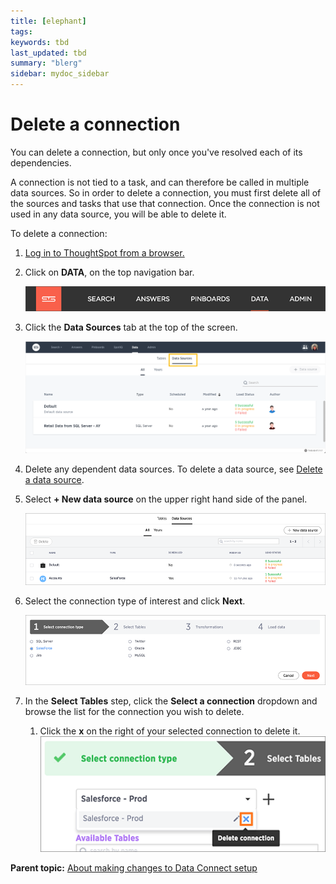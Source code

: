 ```yaml
---
title: [elephant]
tags: 
keywords: tbd
last_updated: tbd
summary: "blerg"
sidebar: mydoc_sidebar
---
```

# Delete a connection

You can delete a connection, but only once you've resolved each of its dependencies.

A connection is not tied to a task, and can therefore be called in multiple data sources. So in order to delete a connection, you must first delete all of the sources and tasks that use that connection. Once the connection is not used in any data source, you will be able to delete it.

To delete a connection:

1.   [Log in to ThoughtSpot from a browser.](../../../admin/setup/accessing.html#) 
2.   Click on **DATA**, on the top navigation bar. 

     ![](../../../shared/conrefs/../../images/data_icon.png "Data") 

3.  Click the **Data Sources** tab at the top of the screen.

    ![](../../../shared/conrefs/../../images/data_sources_tab_created.png "Data Sources tab")

4.   Delete any dependent data sources. To delete a data source, see [Delete a data source](delete_data_source.html#).
5. Select **+ New data source** on the upper right hand side of the panel. 

     ![](../../../images/new_data_source_created.png "New data source") 

6.   Select the connection type of interest and click **Next**. 

     ![](../../../images/lightweight_etl_select_connection.png "Select a connection type") 

7. In the **Select Tables** step, click the **Select a connection** dropdown and browse the list for the connection you wish to delete. 

    1.   Click the **x** on the right of your selected connection to delete it. 
     ![](../../../images/delete_a_connection.png "Delete a connection") 


**Parent topic:** [About making changes to Data Connect setup](../../../data_connect/data_connect/making_changes/about_changing_etl_jobs.html)

